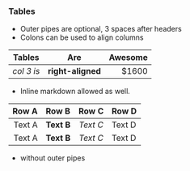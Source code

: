 ### Tables

- Outer pipes are optional, 3 spaces after headers
- Colons can be used to align columns

|Tables   | Are     | Awesome |   
|---------|:-------:|--------:|
| *col 3 is*|__right-aligned__|$1600|

- Inline markdown allowed as well.

|Row A   |Row B   |Row C   |Row D|
|-------:|:-------|:------:|-----|
|Text A|__Text B__| *Text C*|Text D|
|Text A|__Text B__| *Text C*|Text D|

- without outer pipes
